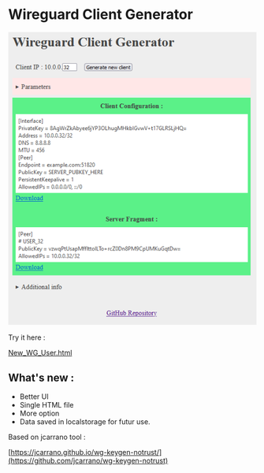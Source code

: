 # Wireguard Client Generator


<p align="center">
  <img src="wcg.png">
</p>

Try it here :

[New_WG_User.html](https://htmlpreview.github.io/?https://github.com/seb1k/Wireguard-Client-Generator/blob/main/New_WG_User.html)


## What's new :

- Better UI
- Single HTML file
- More option
- Data saved in localstorage for futur use.


Based on jcarrano tool :

[https://jcarrano.github.io/wg-keygen-notrust/](https://github.com/jcarrano/wg-keygen-notrust)
